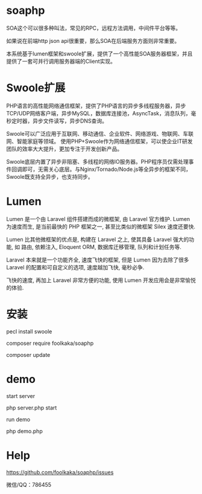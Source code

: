 # soaphp
SOA这个可以很多种叫法，常见的RPC，远程方法调用，中间件平台等等。

如果说在前端http json api很重要，那么SOA在后端服务方面则非常重要。

本系统基于lumen框架和swoole扩展，提供了一个高性能SOA服务器框架，并且提供了一套可并行调用服务器端的Client实现。

# Swoole扩展
PHP语言的高性能网络通信框架，提供了PHP语言的异步多线程服务器，异步TCP/UDP网络客户端，异步MySQL，数据库连接池，AsyncTask，消息队列，毫秒定时器，异步文件读写，异步DNS查询。

Swoole可以广泛应用于互联网、移动通信、企业软件、网络游戏、物联网、车联网、智能家庭等领域。 使用PHP+Swoole作为网络通信框架，可以使企业IT研发团队的效率大大提升，更加专注于开发创新产品。

Swoole底层内置了异步非阻塞、多线程的网络IO服务器。PHP程序员仅需处理事件回调即可，无需关心底层。与Nginx/Tornado/Node.js等全异步的框架不同，Swoole既支持全异步，也支持同步。

# Lumen
Lumen 是一个由 Laravel 组件搭建而成的微框架, 由 Laravel 官方维护. Lumen 为速度而生, 是当前最快的 PHP 框架之一, 甚至比类似的微框架 Silex 速度还要快.

Lumen 比其他微框架的优点是, 构建在 Laravel 之上, 使其具备 Laravel 强大的功能, 如 路由, 依赖注入, Eloquent ORM, 数据库迁移管理, 队列和计划任务等.

Laravel 本来就是一个功能齐全, 速度飞快的框架, 但是 Lumen 因为去除了很多 Laravel 的配置和可自定义的选项, 速度越加飞快, 毫秒必争.

飞快的速度, 再加上 Laravel 非常方便的功能, 使用 Lumen 开发应用会是非常愉悦的体验.

# 安装
pecl install swoole

composer require foolkaka/soaphp

composer update

# demo
start server

php server.php start

run demo

php demo.php

# Help
https://github.com/foolkaka/soaphp/issues

微信/QQ：786455
